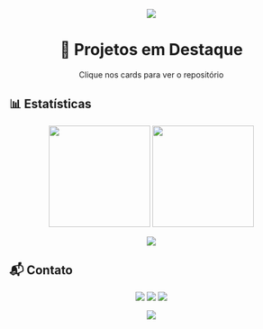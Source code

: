 <!-- Banner topo -->
<p align="center">
  <img src="https://capsule-render.vercel.app/api?type=waving&color=0A74DA&height=150&section=header"/>
</p>

<h1 align="center">🚀 Projetos em Destaque</h1>
<p align="center">Clique nos cards para ver o repositório</p>

## 📊 Estatísticas
<p align="center">
  <img src="https://github-readme-stats.vercel.app/api?username=pedrogomes30&show_icons=true&theme=dark" height="180em"/>
  <img src="https://github-readme-stats.vercel.app/api/top-langs/?username=pedrogomes30&layout=compact&theme=dark" height="180em"/>
</p>

<!-- Gráfico de contribuições -->
<p align="center">
  <img src="https://github-readme-activity-graph.vercel.app/graph?username=pedrogomes30&bg_color=0f0c29&color=ffffff&line=ff5c5c&point=ffb3b3&area=true&hide_border=true"/>
</p>


## 📬 Contato
<p align="center">
  <a href="https://www.linkedin.com/in/pedro-gomes-027700aa/"><img src="https://img.shields.io/badge/LinkedIn-0077B5?style=for-the-badge&logo=linkedin&logoColor=white" /></a>
  <a href="https://api.whatsapp.com/send?phone=5522988015826"><img src="https://img.shields.io/badge/WhatsApp-25D366?style=for-the-badge&logo=whatsapp&logoColor=white" /></a>
  <a href="mailto:pgs_cf@hotmail.com"><img src="https://img.shields.io/badge/Outlook-0078D4?style=for-the-badge&logo=microsoft-outlook&logoColor=white" /></a>
</p>

<!-- Footer -->
<p align="center">
  <img src="https://capsule-render.vercel.app/api?type=waving&color=0A74DA&height=120&section=footer"/>
</p>
